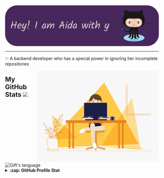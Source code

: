 <!-- Heading -->
![Header](./github-header-image.png)


 <!-- About section -->

---
✨ A backend developer who has a special power in ignoring her incomplete repositories



<!-- code gif-->
<img align="right" alt="GIF" src="./code.gif" width="400" height="300" />


<!-- About section: END -->


<!-- Conecct section -->

 <!-- Conecct section: END -->
 
  <!-- GitHub section -->

 ##  My GitHub Stats <img src = "https://i.pinimg.com/originals/65/c4/f4/65c4f452571be1261e9c623f7da488ac.gif" width = 35px> 

 <div>
  <img align="center" src="https://github-readme-stats.vercel.app/api/top-langs/?username=aydaghasemi66&langs_count=10&show_icons=true&locale=en&layout=compact&theme=light" alt="Gift's language" height="192px"  width="500px"/>
</div>

<details>
  <summary><b>:zap: GitHub Profile Stat</b></summary>
  <img src="https://github-readme-stats.anuraghazra1.vercel.app/api?username=aydaghasemi66&show_icons=true" />
</details>


<!-- THE END -->

